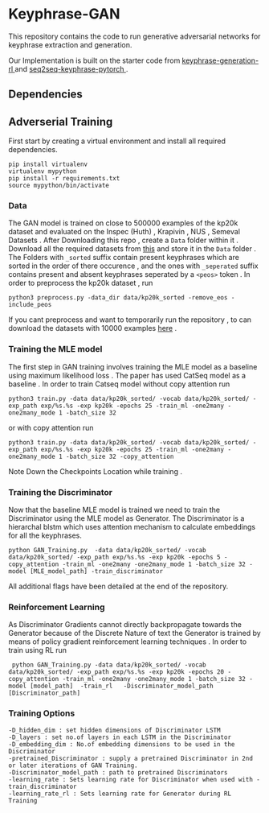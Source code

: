 # Keyphrase-GAN
This repository contains the code to run generative adversarial networks for keyphrase extraction and generation.

Our Implementation is built on the starter code from <a href = "https://github.com/kenchan0226/keyphrase-generation-rl"> keyphrase-generation-rl </a> and <a href = "https://github.com/memray/seq2seq-keyphrase-pytorch"> seq2seq-keyphrase-pytorch </a> .

## Dependencies 

## Adverserial Training
First start by creating a virtual environment and install all required dependencies.
```terminal
pip install virtualenv
virtualenv mypython
pip install -r requirements.txt
source mypython/bin/activate
```

### Data 
The GAN model is trained on close to 500000 examples of the kp20k dataset and evaluated on the Inspec (Huth) , Krapivin , NUS , Semeval Datasets . After Downloading this repo , create a `Data` folder within it . Download all the required datasets from [this](https://drive.google.com/open?id=1DbXV1mZXm_o9bgfwPV9PV0ZPcNo1cnLp) and store it in the `Data` folder . The Folders with `_sorted` suffix contain present keyphrases which are sorted in the order of there occurence , and the ones with `_seperated` suffix contains present and absent keyphrases seperated by a `<peos>` token . In order to preprocess the kp20k dataset , run 
```terminal
python3 preprocess.py -data_dir data/kp20k_sorted -remove_eos -include_peos
```

If you cant preprocess and want to temporarily run the repository , to can download the datasets with 10000 examples [here](https://drive.google.com/drive/folders/1YIJOAAR8rK8oiAfPK-5aJwgwlmw0uie_?usp=sharing) .

### Training the MLE model 
The first step in GAN training involves training the MLE model as a baseline using maximum likelihood loss . The paper has used CatSeq model as a baseline . In order to train Catseq model without copy attention run
```terminal
python3 train.py -data data/kp20k_sorted/ -vocab data/kp20k_sorted/ -exp_path exp/%s.%s -exp kp20k -epochs 25 -train_ml -one2many -one2many_mode 1 -batch_size 32
```
or with copy attention run
```terminal
python3 train.py -data data/kp20k_sorted/ -vocab data/kp20k_sorted/ -exp_path exp/%s.%s -exp kp20k -epochs 25 -train_ml -one2many -one2many_mode 1 -batch_size 32 -copy_attention
```

Note Down the Checkpoints Location while training .

### Training the Discriminator 

Now that the baseline MLE model is trained we need to train the Discriminator using the MLE model as Generator. The Discriminator is a hierarchal blstm which uses attention mechanism to calculate embeddings for all the keyphrases.

```terminal
python GAN_Training.py  -data data/kp20k_sorted/ -vocab data/kp20k_sorted/ -exp_path exp/%s.%s -exp kp20k -epochs 5 -copy_attention -train_ml -one2many -one2many_mode 1 -batch_size 32 -model [MLE_model_path] -train_discriminator 
```

All additional flags have been detailed at the end of the repository.

### Reinforcement Learning 
As Discriminator Gradients cannot directly backpropagate towards the Generator because of the Discrete Nature of text the Generator is trained by means of policy gradient reinforcement learning techniques . In order to train using RL run

```terminal
 python GAN_Training.py -data data/kp20k_sorted/ -vocab data/kp20k_sorted/ -exp_path exp/%s.%s -exp kp20k -epochs 20 -copy_attention -train_ml -one2many -one2many_mode 1 -batch_size 32 -model [model_path]  -train_rl   -Discriminator_model_path [Discriminator_path]
```

### Training Options
```
-D_hidden_dim : set hidden dimensions of Discriminator LSTM
-D_layers : set no.of layers in each LSTM in the Discriminator
-D_embedding_dim : No.of embedding dimensions to be used in the Discriminator 
-pretrained_Discriminator : supply a pretrained Discriminator in 2nd or later iterations of GAN Training.
-Discriminator_model_path : path to pretrained Discriminators
-learning_rate : Sets learning rate for Discriminator when used with -train_discriminator 
-learning_rate_rl : Sets learning rate for Generator during RL Training
```

